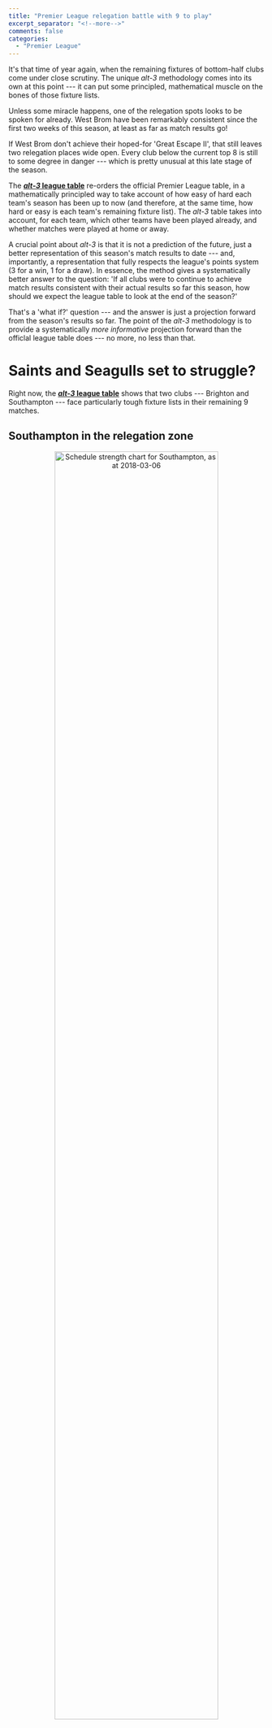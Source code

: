 ```yaml
---
title: "Premier League relegation battle with 9 to play"
excerpt_separator: "<!--more-->"
comments: false
categories: 
  - "Premier League"
---
```


It's that time of year again, when the remaining 
fixtures of bottom-half clubs come under close scrutiny. The unique
_alt-3_ methodology comes into its own at this point --- it can put
some principled, 
mathematical muscle on the bones of those fixture lists.

Unless some miracle happens, one of the relegation spots looks to be spoken for already. 
West Brom have been remarkably consistent since the first two weeks of 
this season, at least as far as match results go!

If West Brom don't achieve their hoped-for 'Great Escape II', 
that still leaves two relegation places wide open.  Every club below the current 
top 8 is still to some degree in danger --- which is pretty unusual at this late 
stage of the season.

The [**_alt-3_ league table**](/leagues/england-premier-league) re-orders the official
Premier League table, in a mathematically principled way to take account of how easy
of hard each team's season has been up to now (and therefore, at the same time, 
how hard or easy is each team's remaining fixture list). The _alt-3_ table 
takes into account,
for each team, which other teams have been played already, and whether matches were
played at home or away. 

A crucial point about _alt-3_ is that it is not a prediction of the future, just a 
better representation of this season's match results to date 
--- and, importantly, a representation
that fully respects the league's points system (3 for a win, 1 for a draw).
In essence, the method gives a systematically better answer to
the question: 'If all clubs were to continue to achieve match results consistent with 
their actual results so far this season, how should we expect 
the league table to look at the end of the season?' 

That's a 'what if?' question --- and the answer is
just a projection forward from the season's results so far.  The 
point of the _alt-3_ methodology is to provide a systematically _more informative_ 
projection
forward than the officlal league table does --- no more, no less than that.

# Saints and Seagulls set to struggle?

Right now, the [**_alt-3_ league table**](/leagues/england-premier-league) shows that two
clubs --- Brighton and Southampton --- face particularly tough fixture lists in their 
remaining 9 matches.

## Southampton in the relegation zone


<center>
<img src="/assets/images/2018-03-06-Southampton.svg" title="Schedule strength chart for Southampton, as at 2018-03-06" style="width:80%; margin-bottom:15px;">
</center>

The current [**_alt-3_ Premier League table**](/leagues/england-premier-league) has 
**Southampton
in the relegation zone**, in 18th place (as opposed to 17th place in the official Premier
League table).  The reason becomes clear when we look at Southampton's remaining 
9 fixtures: the **Saints will play 6 of those 9 matches away from home, and they will play
4 of the current top 8 clubs** in their remaining matches.

The _alt-3_ methodology quantifies just how hard that remaining fixture list is, 
in terms of the effective number of league points that should be subtracted from
Southampton's current total to take account of the fact that they have faced a relatively
easy fixture list so far. The Saints' current _alt-3_ schedule strength rating, as shown
in the above schedule-strength chart, is 
**&minus;1.5 league points**, which is strongly negative and 
more than enough to move them below Crystal Palace.

As **an aside**: 
A remarkable feature of Southampton's schedule-strength chart is that it shows that their 
position in the official league table has probably 
flattered the Saints, _through the whole of this
season_. This is just an accident of the fixture-list scheduling.  At no point
this season have Southampton been in the position of having an easier fixture 
list ahead of them than the matches they have already played!

## Brighton not really a top-half club, just yet

<center>
<img src="/assets/images/2018-03-06-Brighton.svg" title="Schedule strength chart for Brighton and Hove Albion, as at 2018-03-06" style="width:80%; margin-bottom:15px;">
</center>

The club whose run-in to the end of the season is rated as the _hardest of all_ is 
**Brighton and Hove Albion**. In their remaining 9 matches the **Seagulls will play 5 games
away from home, and will face no fewer than 6 of the current top 8 teams in the league**.

That sounds like an extremely tough run of matches for Brighton!  The 
[**_alt-3_ league table**](/leagues/england-premier-league)
quantifies just how hard: in order to take that properly 
into account in the league standings,
**2.2 league points** should be deducted from Brighton's current total. Right now, then, 
based on all their results to date, **Brighton are more justifiably placed 12th** 
in the league
--- not 10th as in the official league table at present, 
which takes no account of the Seagulls' 
relatively easy list of matches played to date.

# Exciting finish in prospect!

The [**_alt-3_ Premier League table**](/leagues/england-premier-league) is updated 
every week, to incorporate the results from each matchday.

To see any club's current *alt-3* 
schedule-strength chart, just click on the club name in
the [*alt-3* league table](/leagues/england-premier-league).

As the end of the season gets very near, the schedule-strength imbalances
will all steadily vanish, of course: in the end, every team will have played all 
others twice, once at home and once away.  The _alt-3_ method will therefore 
agree perfectly with the official league table at the end of the season.
Until then, though, the *alt-3* table continues to provide a more informative
view of where each team stands.















